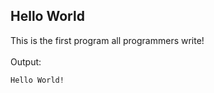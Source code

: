 ## Hello World
This is the first program all programmers write!
<br/>
<br/>
Output:
```
Hello World!
```
